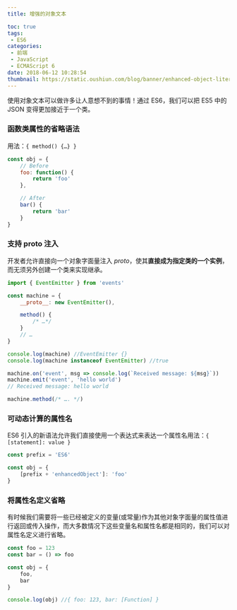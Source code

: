 ```yaml
---
title: 增强的对象文本

toc: true
tags:
 - ES6
categories:
 - 前端
 - JavaScript
 - ECMAScript 6
date: 2018-06-12 10:28:54
thumbnail: https://static.oushiun.com/blog/banner/enhanced-object-literals.jpg
---
```


使用对象文本可以做许多让人意想不到的事情！通过 ES6，我们可以把 ES5 中的 JSON 变得更加接近于一个类。

<!-- more -->

### 函数类属性的省略语法

用法：`{ method() {…} }`

``` javascript
const obj = {
    // Before
    foo: function() {
        return 'foo'
    },

    // After
    bar() {
        return 'bar'
    }
}
```

### 支持 proto 注入

开发者允许直接向一个对象字面量注入 _proto_，使其**直接成为指定类的一个实例**，而无须另外创建一个类来实现继承。

``` javascript
import { EventEmitter } from 'events'

const machine = {
    __proto__: new EventEmitter(),

    method() {
        /* …*/
    }
    // …
}

console.log(machine) //EventEmitter {}
console.log(machine instanceof EventEmitter) //true

machine.on('event', msg => console.log(`Received message: ${msg}`))
machine.emit('event', 'hello world')
// Received message: hello world

machine.method(/* …. */)
```

### 可动态计算的属性名

ES6 引入的新语法允许我们直接使用一个表达式来表达一个属性名用法：`{ [statement]: value }`

``` javascript
const prefix = 'ES6'

const obj = {
    [prefix + 'enhancedObject']: 'foo'
}
```

### 将属性名定义省略

有时候我们需要将一些已经被定义的变量(或常量)作为其他对象字面量的属性值进行返回或传入操作，而大多数情况下这些变量名和属性名都是相同的，我们可以对属性名定义进行省略。

``` javascript
const foo = 123
const bar = () => foo

const obj = {
    foo,
    bar
}

console.log(obj) //{ foo: 123, bar: [Function] }
```
